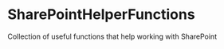SharePointHelperFunctions
=========================

Collection of useful functions that help working with SharePoint
